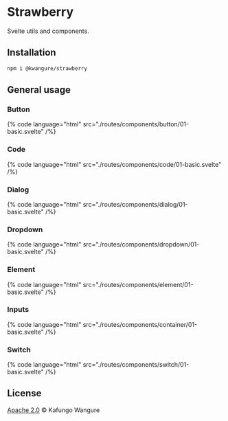 # Strawberry

Svelte utils and components.

## Installation

```bash
npm i @kwangure/strawberry
```

## General usage

### Button

{% code language="html" src="./routes/components/button/01-basic.svelte" /%}

### Code

{% code language="html" src="./routes/components/code/01-basic.svelte" /%}

### Dialog

{% code language="html" src="./routes/components/dialog/01-basic.svelte" /%}

### Dropdown

{% code language="html" src="./routes/components/dropdown/01-basic.svelte" /%}

### Element

{% code language="html" src="./routes/components/element/01-basic.svelte" /%}

### Inputs

{% code language="html" src="./routes/components/container/01-basic.svelte" /%}

### Switch

{% code language="html" src="./routes/components/switch/01-basic.svelte" /%}

## License

[Apache 2.0](./LICENSE) © Kafungo Wangure